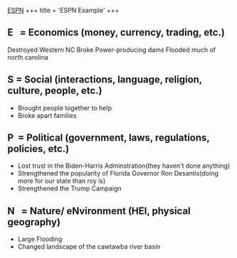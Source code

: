  [ESPN](./../espn/)
+++
 title = 'ESPN Example'
+++
## E   = Economics (money, currency, trading, etc.)

Destroyed Western NC
Broke Power-producing dams
Flooded much of north carolina

## S = Social (interactions, language, religion, culture, people, etc.)
- Brought people together to help
- Broke apart families
## P  = Political (government, laws, regulations, policies, etc.)
- Lost trust in the Biden-Harris Adminstration(they haven't done anything)
- Strengthened the popularity of Florida Governor Ron Desantis(doing more for our state than roy is)
- Strengthened the Trump Campaign

## N   = Nature/ eNvironment (HEI, physical geography)
- Large Flooding
- Changed landscape of the cawtawba river basin